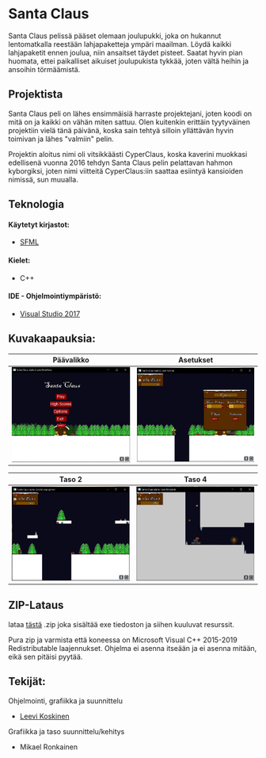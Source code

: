 # Santa Claus
Santa Claus pelissä pääset olemaan joulupukki, joka on hukannut lentomatkalla reestään lahjapaketteja ympäri maailman. 
Löydä kaikki lahjapaketit ennen joulua, niin ansaitset täydet pisteet. Saatat hyvin pian huomata, ettei paikalliset aikuiset joulupukista tykkää, joten vältä heihin ja ansoihin törmäämistä.

## Projektista
Santa Claus peli on lähes ensimmäisiä harraste projektejani, joten koodi on mitä on ja kaikki on vähän miten sattuu.
Olen kuitenkin erittäin tyytyväinen projektiin vielä tänä päivänä, koska sain tehtyä silloin yllättävän hyvin toimivan ja lähes "valmiin" pelin.


Projektin aloitus nimi oli vitsikkäästi CyperClaus, koska kaverini muokkasi edellisenä vuonna 2016 tehdyn Santa Claus pelin pelattavan hahmon kyborgiksi,
joten nimi viitteitä CyperClaus:iin saattaa esiintyä kansioiden nimissä, sun muualla.

## Teknologia
#### Käytetyt kirjastot:
- [SFML](https://www.sfml-dev.org)

#### Kielet:
- C++

#### IDE - Ohjelmointiympäristö:
- [Visual Studio 2017](https://visualstudio.microsoft.com)

## Kuvakaapauksia:
| Päävalikko | Asetukset |
| --- | --- |
| <img src="screenshots/santa_1.JPG" alt="Päävalikko" title="Päävalikko"> | <img src="screenshots/santa_2.JPG" alt="Erillaisia asetuksia, joita voi muokata" title="Asetukset"> |

| Taso 2 | Taso 4 |
| --- | --- |
| <img src="screenshots/santa_3.JPG" alt="Kuva tasosta 2, jossa näkyy joulupukki ja vihollinen" title="Joulupukki ja vihollinen"> | <img src="screenshots/santa_4.JPG" alt="Tason 4 luolasto" title="Tason 4 luolasto"> |

## ZIP-Lataus
lataa [tästä](https://users.metropolia.fi/~leevikos/downloads/SantaClaus%20-%202017.zip) .zip joka sisältää exe tiedoston ja siihen kuuluvat resurssit.


Pura zip ja varmista että koneessa on Microsoft Visual C++ 2015-2019 Redistributable laajennukset. Ohjelma ei asenna itseään ja ei asenna mitään, eikä sen pitäisi pyytää.


## Tekijät:
Ohjelmointi, grafiikka ja suunnittelu
- [Leevi Koskinen](https://github.com/leba9999)

Grafiikka ja taso suunnittelu/kehitys
- Mikael Ronkainen
